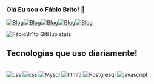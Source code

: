 ### Olá Eu sou o Fábio Brito! 🤙

[![Blog](https://img.shields.io/badge/dev.to-0A0A0A?style=for-the-badge&logo=devdotto&logoColor=white)](https://dev.to/)[![Blog](https://img.shields.io/badge/Reddit-FF4500?style=for-the-badge&logo=reddit&logoColor=white)](https://www.reddit.com/user/Psychological-Two880)[![Blog](https://img.shields.io/badge/LinkedIn-0077B5?style=for-the-badge&logo=linkedin&logoColor=white)](https://www.linkedin.com/in/f%C3%A1bio-germano-a1b8b09b/)[![Blog](https://img.shields.io/badge/WhatsApp-25D366?style=for-the-badge&logo=whatsapp&logoColor=white)](https://web.whatsapp.com/send?phone5595991704461)[![Blog](https://img.shields.io/badge/Instagram-E4405F?style=for-the-badge&logo=instagram&logoColor=white)](https://www.instagram.com/fabiobrito095/)


![FábioBr1to GitHub stats](https://github-readme-stats.vercel.app/api?username=fabiobr1to&show_icons=true&theme=merko)

## Tecnologias que uso diariamente!

<div style="display: inline_block"><br/>
   <img align="center" alt="css" src="https://img.shields.io/badge/Made%20for-VSCode-1f425f.svg" />
   <img align="center" alt="css" src="https://img.shields.io/badge/CSS3-1572B6?style=for-the-badge&logo=css3&logoColor=white" />
   <img align="center" alt="Mysql" src="https://img.shields.io/badge/MySQL-005C84?style=for-the-badge&logo=mysql&logoColor=white" />
   <img align="center" alt="html5" src="https://img.shields.io/badge/HTML5-E34F26?style=for-the-badge&logo=html5&logoColor=white" />
   <img align="center" alt="Postgresql" src="https://img.shields.io/badge/PostgreSQL-316192?style=for-the-badge&logo=postgresql&logoColor=white" />
   <img align="center" alt="javascript" src="https://img.shields.io/badge/JavaScript-F7DF1E?style=for-the-badge&logo=javascript&logoColor=black" /> 
</div> 
